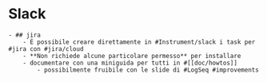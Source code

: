 # Slack
	- ## jira
		- É possibile creare direttamente in #Instrument/slack i task per #jira con #jira/cloud
		- **Non richiede alcune particolare permesso** per installare
		- documentare con una miniguida per tutti in #[[doc/howtos]]
			- possibilmente fruibile con le slide di #LogSeq #improvements